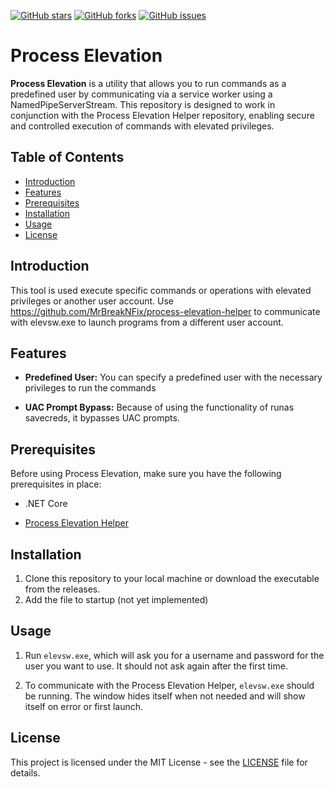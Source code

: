 [![GitHub stars](https://img.shields.io/github/stars/MrBreakNFix/process-elevation?style=social)](https://github.com/MrBreakNFix/process-elevation/stargazers)
[![GitHub forks](https://img.shields.io/github/forks/MrBreakNFix/process-elevation?style=social)](https://github.com/MrBreakNFix/process-elevation/network)
[![GitHub issues](https://img.shields.io/github/issues/MrBreakNFix/process-elevation)](https://github.com/MrBreakNFix/process-elevation/issues)


# Process Elevation

**Process Elevation** is a utility that allows you to run commands as a predefined user by communicating via a service worker using a NamedPipeServerStream. This repository is designed to work in conjunction with the Process Elevation Helper repository, enabling secure and controlled execution of commands with elevated privileges.

## Table of Contents
- [Introduction](#introduction)
- [Features](#features)
- [Prerequisites](#prerequisites)
- [Installation](#installation)
- [Usage](#usage)
- [License](#license)

## Introduction

This tool is used execute specific commands or operations with elevated privileges or another user account. Use https://github.com/MrBreakNFix/process-elevation-helper to communicate with elevsw.exe to launch programs from a different user account.

## Features

- **Predefined User:** You can specify a predefined user with the necessary privileges to run the commands

- **UAC Prompt Bypass:** Because of using the functionality of runas savecreds, it bypasses UAC prompts.

## Prerequisites

Before using Process Elevation, make sure you have the following prerequisites in place:

- .NET Core

- [Process Elevation Helper](https://github.com/MrBreakNFix/process-elevation-helper)

## Installation

1. Clone this repository to your local machine or download the executable from the releases.
2. Add the file to startup (not yet implemented)

## Usage

1. Run `elevsw.exe`, which will ask you for a username and password for the user you want to use. It should not ask again after the first time.

2. To communicate with the Process Elevation Helper, `elevsw.exe` should be running. The window hides itself when not needed and will show itself on error or first launch.

## License

This project is licensed under the MIT License - see the [LICENSE](LICENSE) file for details.
